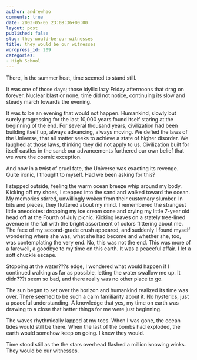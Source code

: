 ```yaml
---
author: andrewhao
comments: true
date: 2003-05-05 23:08:36+00:00
layout: post
published: false
slug: they-would-be-our-witnesses
title: they would be our witnesses
wordpress_id: 209
categories:
- High School
---
```


There, in the summer heat, time seemed to stand still.

It was one of those days; those idyllic lazy Friday afternoons that drag on forever. Nuclear blast or none, time did not notice, continuing its slow and steady march towards the evening.

It was to be an evening that would not happen. Humankind, slowly but surely progressing for the last 10,000 years found itself staring at the beginning of the end. For several thousand years, civilization had been building itself up, always advancing, always moving. We defied the laws of the Universe, that all matter seeks to achieve a state of higher disorder. We laughed at those laws, thinking they did not apply to us. Civilization built for itself castles in the sand: our advancements furthered our own belief that we were the cosmic exception.

And now in a twist of cruel fate, the Universe was exacting its revenge. Quite ironic, I thought to myself. Had we been asking for this?

I stepped outside, feeling the warm ocean breeze whip around my body. Kicking off my shoes, I stepped into the sand and walked toward the ocean. My memories stirred, unwillingly woken from their customary slumber. In bits and pieces, they fluttered about my mind. I remembered the strangest little anecdotes: dropping my ice cream cone and crying my little 7-year old head off at the Fourth of July picnic. Kicking leaves on a stately tree-lined avenue in the fall with the bright assortment of colors flittering about me. The face of my second-grade crush appeared, and suddenly I found myself wondering where she was, what she had become and whether she, too, was contemplating the very end.
No, this was not the end. This was more of a farewell, a goodbye to my time on this earth. It was a peaceful affair. I let a soft chuckle escape.

Stopping at the water???s edge, I wondered what would happen if I continued walking as far as possible, letting the water swallow me up. It didn???t seem so bad, and there really was no other place to go.

The sun began to set over the horizon and humankind realized its time was over. There seemed to be such a calm familiarity about it. No hysterics, just a peaceful understanding. A knowledge that yes, my time on earth was drawing to a close that better things for me were just beginning.

The waves rhythmically lapped at my toes. When I was gone, the ocean tides would still be there. When the last of the bombs had exploded, the earth would somehow keep on going. I knew they would.

Time stood still as the the stars overhead flashed a million knowing winks. They would be our witnesses.
